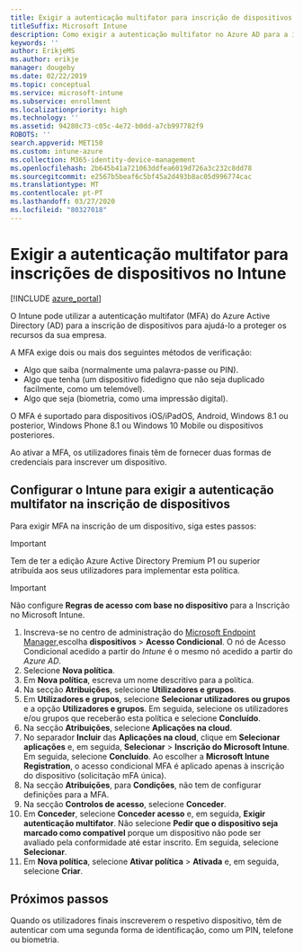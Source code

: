 ```yaml
---
title: Exigir a autenticação multifator para inscrição de dispositivos no Intune
titleSuffix: Microsoft Intune
description: Como exigir a autenticação multifator no Azure AD para a inscrição de dispositivos no Intune.
keywords: ''
author: ErikjeMS
ms.author: erikje
manager: dougeby
ms.date: 02/22/2019
ms.topic: conceptual
ms.service: microsoft-intune
ms.subservice: enrollment
ms.localizationpriority: high
ms.technology: ''
ms.assetid: 94280c73-c05c-4e72-b0dd-a7cb997782f9
ROBOTS: ''
search.appverid: MET150
ms.custom: intune-azure
ms.collection: M365-identity-device-management
ms.openlocfilehash: 2b645b41a721063ddfea6019d726a3c232c8dd78
ms.sourcegitcommit: e2567b5beaf6c5bf45a2d493b8ac05d996774cac
ms.translationtype: MT
ms.contentlocale: pt-PT
ms.lasthandoff: 03/27/2020
ms.locfileid: "80327018"
---
```

# <a name="require-multi-factor-authentication-for-intune-device-enrollments"></a>Exigir a autenticação multifator para inscrições de dispositivos no Intune

[!INCLUDE [azure_portal](../includes/azure_portal.md)]

O Intune pode utilizar a autenticação multifator (MFA) do Azure Active Directory (AD) para a inscrição de dispositivos para ajudá-lo a proteger os recursos da sua empresa.

A MFA exige dois ou mais dos seguintes métodos de verificação:

- Algo que saiba (normalmente uma palavra-passe ou PIN).
- Algo que tenha (um dispositivo fidedigno que não seja duplicado facilmente, como um telemóvel).
- Algo que seja (biometria, como uma impressão digital).

O MFA é suportado para dispositivos iOS/iPadOS, Android, Windows 8.1 ou posterior, Windows Phone 8.1 ou Windows 10 Mobile ou dispositivos posteriores.

Ao ativar a MFA, os utilizadores finais têm de fornecer duas formas de credenciais para inscrever um dispositivo.

## <a name="configure-intune-to-require-multi-factor-authentication-at-device-enrollment"></a>Configurar o Intune para exigir a autenticação multifator na inscrição de dispositivos

Para exigir MFA na inscrição de um dispositivo, siga estes passos:

>[!Important]
>Tem de ter a edição Azure Active Directory Premium P1 ou superior atribuída aos seus utilizadores para implementar esta política.

>[!Important]
>Não configure **Regras de acesso com base no dispositivo** para a Inscrição no Microsoft Intune.

1. Inscreva-se no centro de administração do [Microsoft Endpoint Manager,](https://go.microsoft.com/fwlink/?linkid=2109431)escolha **dispositivos** > **Acesso Condicional**. O nó de Acesso Condicional acedido a partir do *Intune* é o mesmo nó acedido a partir do *Azure AD*.
2. Selecione **Nova política**.
3. Em **Nova política**, escreva um nome descritivo para a política.
4. Na secção **Atribuições**, selecione **Utilizadores e grupos**. 
5. Em **Utilizadores e grupos**, selecione **Selecionar utilizadores ou grupos** e a opção **Utilizadores e grupos**. Em seguida, selecione os utilizadores e/ou grupos que receberão esta política e selecione **Concluído**.
6. Na secção **Atribuições**, selecione **Aplicações na cloud**.
7. No separador **Incluir** das **Aplicações na cloud**, clique em **Selecionar aplicações** e, em seguida, **Selecionar** > **Inscrição do Microsoft Intune**. Em seguida, selecione **Concluído**. Ao escolher a **Microsoft Intune Registration**, o acesso condicional MFA é aplicado apenas à inscrição do dispositivo (solicitação mFA única).
8. Na secção **Atribuições**, para **Condições**, não tem de configurar definições para a MFA.
9. Na secção **Controlos de acesso**, selecione **Conceder**.
10. Em **Conceder**, selecione **Conceder acesso** e, em seguida, **Exigir autenticação multifator**. Não selecione **Pedir que o dispositivo seja marcado como compatível** porque um dispositivo não pode ser avaliado pela conformidade até estar inscrito. Em seguida, selecione **Selecionar**.
11. Em **Nova política**, selecione **Ativar política** > **Ativada** e, em seguida, selecione **Criar**.



## <a name="next-steps"></a>Próximos passos

Quando os utilizadores finais inscreverem o respetivo dispositivo, têm de autenticar com uma segunda forma de identificação, como um PIN, telefone ou biometria.
